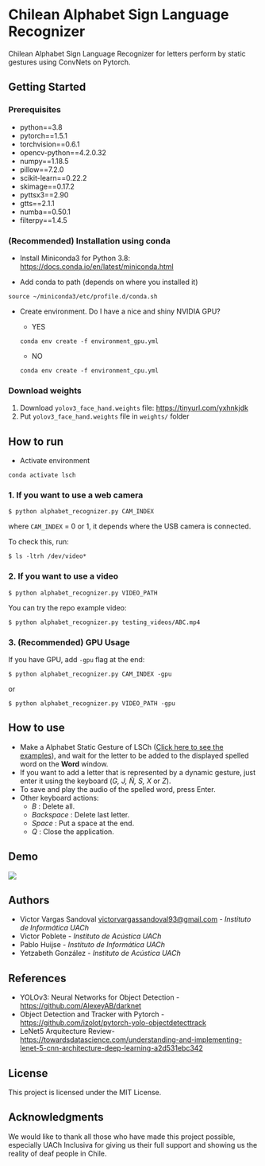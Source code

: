 # Chilean Alphabet Sign Language Recognizer
Chilean Alphabet Sign Language Recognizer for letters perform by static gestures using ConvNets on Pytorch.

## Getting Started

### Prerequisites

  * python==3.8
  * pytorch==1.5.1
  * torchvision==0.6.1
  * opencv-python==4.2.0.32
  * numpy==1.18.5
  * pillow==7.2.0
  * scikit-learn==0.22.2
  * skimage==0.17.2
  * pyttsx3==2.90
  * gtts==2.1.1
  * numba==0.50.1
  * filterpy==1.4.5

### (Recommended) Installation using conda

* Install Miniconda3 for Python 3.8: https://docs.conda.io/en/latest/miniconda.html

* Add conda to path (depends on where you installed it)
```
source ~/miniconda3/etc/profile.d/conda.sh
```

* Create environment. Do I have a nice and shiny NVIDIA GPU?
  * YES
   ```
   conda env create -f environment_gpu.yml
   ```

  * NO
   ```
   conda env create -f environment_cpu.yml
   ```

### Download weights

1. Download ```yolov3_face_hand.weights``` file: https://tinyurl.com/yxhnkjdk
2. Put ```yolov3_face_hand.weights``` file in ```weights/``` folder

## How to run
  
  * Activate environment
  ```
  conda activate lsch
  ```

  ### 1. If you want to use a web camera
  ```
  $ python alphabet_recognizer.py CAM_INDEX
  ```

  where ```CAM_INDEX``` = 0 or 1, it depends where the USB camera is connected.
  
  To check this, run:
  ```
  $ ls -ltrh /dev/video*
  ```

  ### 2. If you want to use a video
  ```
  $ python alphabet_recognizer.py VIDEO_PATH
  ```

  You can try the repo example video:
  ```
  $ python alphabet_recognizer.py testing_videos/ABC.mp4
  ```
  
  ### 3. (Recommended) GPU Usage

  If you have GPU, add ```-gpu``` flag at the end:

  ```
  $ python alphabet_recognizer.py CAM_INDEX -gpu
  ```
  or

  ```
  $ python alphabet_recognizer.py VIDEO_PATH -gpu
  ```


## How to use
* Make a Alphabet Static Gesture of LSCh ([Click here to see the examples](https://i.imgur.com/dBhepde.png)), and wait for the letter to be added to the displayed spelled word on the **Word** window.
* If you want to add a letter that is represented by a dynamic gesture, just enter it using the keyboard (*G, J, Ñ, S, X* or *Z*).
* To save and play the audio of the spelled word, press Enter.
* Other keyboard actions:
  - *B*         : Delete all.
  - *Backspace* : Delete last letter.
  - *Space*     : Put a space at the end.
  - *Q*         : Close the application.

## Demo
![](src/demo.gif)

## Authors

* Victor Vargas Sandoval victorvargassandoval93@gmail.com - *Instituto de Informática UACh*
* Victor Poblete - *Instituto de Acústica UACh*
* Pablo Huijse - *Instituto de Informática UACh*
* Yetzabeth González - *Instituto de Acústica UACh*

## References

* YOLOv3: Neural Networks for Object Detection - https://github.com/AlexeyAB/darknet
* Object Detection and Tracker with Pytorch - https://github.com/izolot/pytorch-yolo-objectdetecttrack
* LeNet5 Arquitecture Review- https://towardsdatascience.com/understanding-and-implementing-lenet-5-cnn-architecture-deep-learning-a2d531ebc342

## License

This project is licensed under the MIT License.

## Acknowledgments

We would like to thank all those who have made this project possible, especially UACh Inclusiva for giving us their full support and showing us the reality of deaf people in Chile.